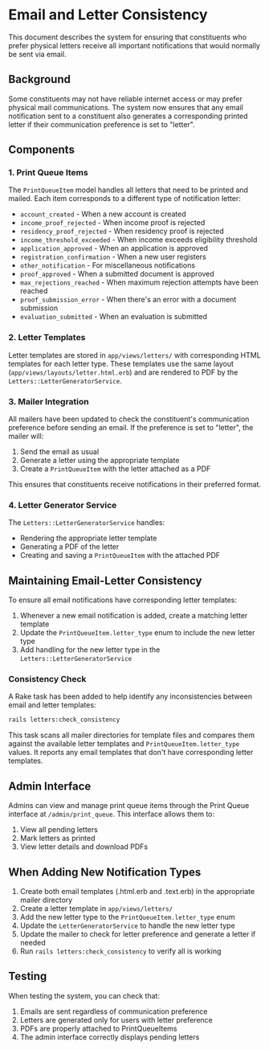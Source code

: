 # Email and Letter Consistency

This document describes the system for ensuring that constituents who prefer physical letters receive all important notifications that would normally be sent via email.

## Background

Some constituents may not have reliable internet access or may prefer physical mail communications. The system now ensures that any email notification sent to a constituent also generates a corresponding printed letter if their communication preference is set to "letter".

## Components

### 1. Print Queue Items

The `PrintQueueItem` model handles all letters that need to be printed and mailed. Each item corresponds to a different type of notification letter:

- `account_created` - When a new account is created
- `income_proof_rejected` - When income proof is rejected
- `residency_proof_rejected` - When residency proof is rejected
- `income_threshold_exceeded` - When income exceeds eligibility threshold
- `application_approved` - When an application is approved
- `registration_confirmation` - When a new user registers
- `other_notification` - For miscellaneous notifications
- `proof_approved` - When a submitted document is approved 
- `max_rejections_reached` - When maximum rejection attempts have been reached
- `proof_submission_error` - When there's an error with a document submission
- `evaluation_submitted` - When an evaluation is submitted

### 2. Letter Templates

Letter templates are stored in `app/views/letters/` with corresponding HTML templates for each letter type. These templates use the same layout (`app/views/layouts/letter.html.erb`) and are rendered to PDF by the `Letters::LetterGeneratorService`.

### 3. Mailer Integration

All mailers have been updated to check the constituent's communication preference before sending an email. If the preference is set to "letter", the mailer will:

1. Send the email as usual
2. Generate a letter using the appropriate template
3. Create a `PrintQueueItem` with the letter attached as a PDF

This ensures that constituents receive notifications in their preferred format.

### 4. Letter Generator Service

The `Letters::LetterGeneratorService` handles:

- Rendering the appropriate letter template
- Generating a PDF of the letter
- Creating and saving a `PrintQueueItem` with the attached PDF

## Maintaining Email-Letter Consistency

To ensure all email notifications have corresponding letter templates:

1. Whenever a new email notification is added, create a matching letter template
2. Update the `PrintQueueItem.letter_type` enum to include the new letter type
3. Add handling for the new letter type in the `Letters::LetterGeneratorService`

### Consistency Check

A Rake task has been added to help identify any inconsistencies between email and letter templates:

```bash
rails letters:check_consistency
```

This task scans all mailer directories for template files and compares them against the available letter templates and `PrintQueueItem.letter_type` values. It reports any email templates that don't have corresponding letter templates.

## Admin Interface

Admins can view and manage print queue items through the Print Queue interface at `/admin/print_queue`. This interface allows them to:

1. View all pending letters
2. Mark letters as printed
3. View letter details and download PDFs

## When Adding New Notification Types

1. Create both email templates (.html.erb and .text.erb) in the appropriate mailer directory
2. Create a letter template in `app/views/letters/`
3. Add the new letter type to the `PrintQueueItem.letter_type` enum
4. Update the `LetterGeneratorService` to handle the new letter type
5. Update the mailer to check for letter preference and generate a letter if needed
6. Run `rails letters:check_consistency` to verify all is working

## Testing

When testing the system, you can check that:

1. Emails are sent regardless of communication preference
2. Letters are generated only for users with letter preference
3. PDFs are properly attached to PrintQueueItems
4. The admin interface correctly displays pending letters
